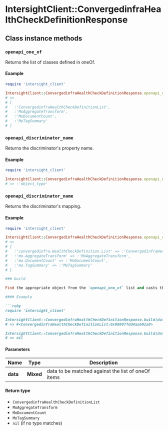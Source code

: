 # IntersightClient::ConvergedinfraHealthCheckDefinitionResponse

## Class instance methods

### `openapi_one_of`

Returns the list of classes defined in oneOf.

#### Example

```ruby
require 'intersight_client'

IntersightClient::ConvergedinfraHealthCheckDefinitionResponse.openapi_one_of
# =>
# [
#   :'ConvergedinfraHealthCheckDefinitionList',
#   :'MoAggregateTransform',
#   :'MoDocumentCount',
#   :'MoTagSummary'
# ]
```

### `openapi_discriminator_name`

Returns the discriminator's property name.

#### Example

```ruby
require 'intersight_client'

IntersightClient::ConvergedinfraHealthCheckDefinitionResponse.openapi_discriminator_name
# => :'object_type'
```

### `openapi_discriminator_name`

Returns the discriminator's mapping.

#### Example

```ruby
require 'intersight_client'

IntersightClient::ConvergedinfraHealthCheckDefinitionResponse.openapi_discriminator_mapping
# =>
# {
#   :'convergedinfra.HealthCheckDefinition.List' => :'ConvergedinfraHealthCheckDefinitionList',
#   :'mo.AggregateTransform' => :'MoAggregateTransform',
#   :'mo.DocumentCount' => :'MoDocumentCount',
#   :'mo.TagSummary' => :'MoTagSummary'
# }

### build

Find the appropriate object from the `openapi_one_of` list and casts the data into it.

#### Example

```ruby
require 'intersight_client'

IntersightClient::ConvergedinfraHealthCheckDefinitionResponse.build(data)
# => #<ConvergedinfraHealthCheckDefinitionList:0x00007fdd4aab02a0>

IntersightClient::ConvergedinfraHealthCheckDefinitionResponse.build(data_that_doesnt_match)
# => nil
```

#### Parameters

| Name | Type | Description |
| ---- | ---- | ----------- |
| **data** | **Mixed** | data to be matched against the list of oneOf items |

#### Return type

- `ConvergedinfraHealthCheckDefinitionList`
- `MoAggregateTransform`
- `MoDocumentCount`
- `MoTagSummary`
- `nil` (if no type matches)

